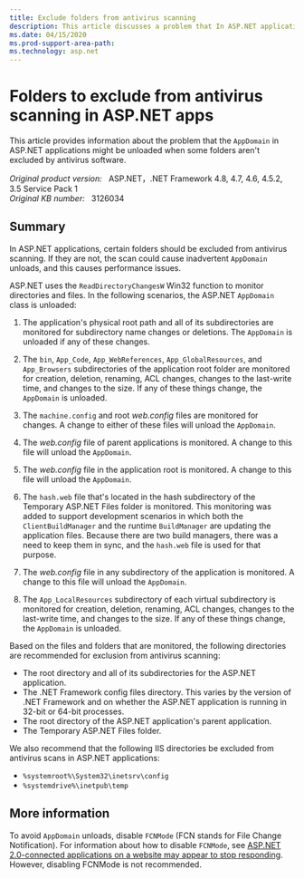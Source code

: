 ```yaml
---
title: Exclude folders from antivirus scanning
description: This article discusses a problem that In ASP.NET applications, certain folders must be excluded from antivirus scanning. If they are not, this might cause AppDomain to unload and then trigger performance issues.
ms.date: 04/15/2020
ms.prod-support-area-path: 
ms.technology: asp.net
---
```

# Folders to exclude from antivirus scanning in ASP.NET apps

This article provides information about the problem that the `AppDomain` in ASP.NET applications might be unloaded when some folders aren't excluded by antivirus software.

_Original product version:_ &nbsp; ASP.NET，.NET Framework 4.8, 4.7, 4.6, 4.5.2, 3.5 Service Pack 1  
_Original KB number:_ &nbsp; 3126034

## Summary

In ASP.NET applications, certain folders should be excluded from antivirus scanning. If they are not, the scan could cause inadvertent `AppDomain` unloads, and this causes performance issues.

ASP.NET uses the `ReadDirectoryChangesW` Win32 function to monitor directories and files. In the following scenarios, the ASP.NET `AppDomain` class is unloaded:

1. The application's physical root path and all of its subdirectories are monitored for subdirectory name changes or deletions. The `AppDomain` is unloaded if any of these changes.

2. The `bin`, `App_Code`, `App_WebReferences`, `App_GlobalResources`, and `App_Browsers` subdirectories of the application root folder are monitored for creation, deletion, renaming, ACL changes, changes to the last-write time, and changes to the size. If any of these things change, the `AppDomain` is unloaded.

3. The `machine.config` and root *web.config* files are monitored for changes. A change to either of these files will unload the `AppDomain`.

4. The *web.config* file of parent applications is monitored. A change to this file will unload the `AppDomain`.

5. The *web.config* file in the application root is monitored. A change to this file will unload the `AppDomain`.

6. The `hash.web` file that's located in the hash subdirectory of the Temporary ASP.NET Files folder is monitored. This monitoring was added to support development scenarios in which both the `ClientBuildManager` and the runtime `BuildManager` are updating the application files. Because there are two build managers, there was a need to keep them in sync, and the `hash.web` file is used for that purpose.

7. The *web.config* file in any subdirectory of the application is monitored. A change to this file will unload the `AppDomain`.

8. The `App_LocalResources` subdirectory of each virtual subdirectory is monitored for creation, deletion, renaming, ACL changes, changes to the last-write time, and changes to the size. If any of these things change, the `AppDomain` is unloaded.

Based on the files and folders that are monitored, the following directories are recommended for exclusion from antivirus scanning:

- The root directory and all of its subdirectories for the ASP.NET application.
- The .NET Framework config files directory. This varies by the version of .NET Framework and on whether the ASP.NET application is running in 32-bit or 64-bit processes.
- The root directory of the ASP.NET application's parent application.
- The Temporary ASP.NET Files folder.

We also recommend that the following IIS directories be excluded from antivirus scans in ASP.NET applications:

- `%systemroot%\System32\inetsrv\config`
- `%systemdrive%\inetpub\temp`

## More information

To avoid `AppDomain` unloads, disable `FCNMode` (FCN stands for File Change Notification). For information about how to disable `FCNMode`, see [ASP.NET 2.0-connected applications on a website may appear to stop responding](https://support.microsoft.com/help/911272). However, disabling FCNMode is not recommended.
